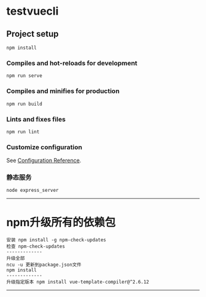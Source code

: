 # testvuecli

## Project setup
```
npm install
```

### Compiles and hot-reloads for development
```
npm run serve
```

### Compiles and minifies for production
```
npm run build
```

### Lints and fixes files
```
npm run lint
```

### Customize configuration
See [Configuration Reference](https://cli.vuejs.org/config/).

### 静态服务
```
node express_server
```
---
# npm升级所有的依赖包
```
安装 npm install -g npm-check-updates
检查 npm-check-updates
-------------
升级全部 
ncu -u 更新到package.json文件
npm install
-------------
升级指定版本 npm install vue-template-compiler@^2.6.12
```
---